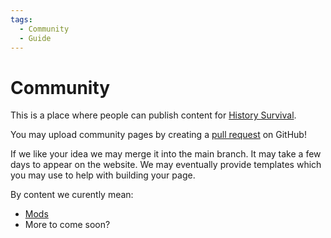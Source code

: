 ```yaml
---
tags:
  - Community
  - Guide
---
```


# Community

This is a place where people can publish content for [History Survival](/History_Survival/).

You may upload community pages by creating a [pull request](https://github.com/ajh123-development/website/compare) on GitHub!

If we like your idea we may merge it into the main branch. It may take a few days to appear on the website. We may eventually provide templates which you may use to help with building your page.

By content we curently mean:

* [Mods](/Community/Mods/)
* More to come soon?